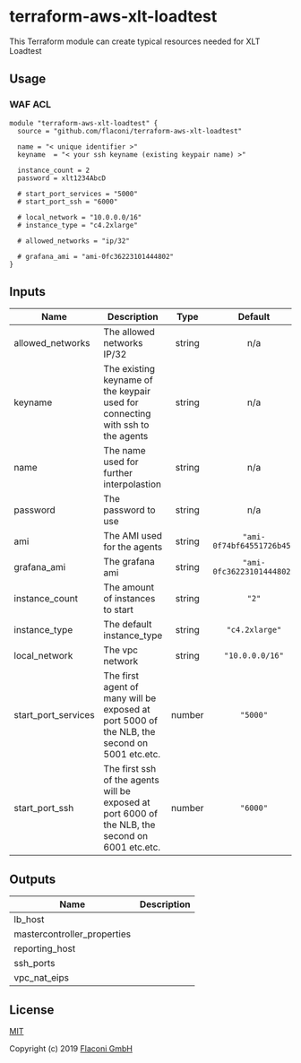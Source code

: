 # terraform-aws-xlt-loadtest

This Terraform module can create typical resources needed for XLT Loadtest

## Usage

### WAF ACL

```hcl
module "terraform-aws-xlt-loadtest" {
  source = "github.com/flaconi/terraform-aws-xlt-loadtest"

  name = "< unique identifier >"
  keyname  = "< your ssh keyname (existing keypair name) >"

  instance_count = 2
  password = xlt1234AbcD

  # start_port_services = "5000"
  # start_port_ssh = "6000"

  # local_network = "10.0.0.0/16"
  # instance_type = "c4.2xlarge"
 
  # allowed_networks = "ip/32"

  # grafana_ami = "ami-0fc36223101444802"
}

```

<!-- BEGINNING OF PRE-COMMIT-TERRAFORM DOCS HOOK -->
## Inputs

| Name | Description | Type | Default | Required |
|------|-------------|:----:|:-----:|:-----:|
| allowed\_networks | The allowed networks IP/32 | string | n/a | yes |
| keyname | The existing keyname of the keypair used for connecting with ssh to the agents | string | n/a | yes |
| name | The name used for further interpolastion | string | n/a | yes |
| password | The password to use | string | n/a | yes |
| ami | The AMI used for the agents | string | `"ami-0f74bf64551726b45"` | no |
| grafana\_ami | The grafana ami | string | `"ami-0fc36223101444802"` | no |
| instance\_count | The amount of instances to start | string | `"2"` | no |
| instance\_type | The default instance_type | string | `"c4.2xlarge"` | no |
| local\_network | The vpc network | string | `"10.0.0.0/16"` | no |
| start\_port\_services | The first agent of many will be exposed at port 5000 of the NLB, the second on 5001 etc.etc. | number | `"5000"` | no |
| start\_port\_ssh | The first ssh of the agents will be exposed at port 6000 of the NLB, the second on 6001 etc.etc. | number | `"6000"` | no |

## Outputs

| Name | Description |
|------|-------------|
| lb\_host |  |
| mastercontroller\_properties |  |
| reporting\_host |  |
| ssh\_ports |  |
| vpc\_nat\_eips |  |

<!-- END OF PRE-COMMIT-TERRAFORM DOCS HOOK -->


## License

[MIT](LICENSE)

Copyright (c) 2019 [Flaconi GmbH](https://github.com/Flaconi)
